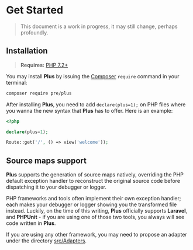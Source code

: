 # Get Started

> This document is a work in progress, it may still change, perhaps profoundly.

## Installation

> **Requires:** [PHP 7.2+](https://php.net/releases)

You may install **Plus** by issuing the [Composer](https://getcomposer.org) `require` command in your terminal:

```bash
composer require pre/plus
```

After installing **Plus**, you need to add `declare(plus=1);` on PHP files where
you wanna the new syntax that **Plus** has to offer. Here is an example:

```php
<?php

declare(plus=1);

Route::get('/', () => view('welcome'));
```

## Source maps support

**Plus** supports the generation of source maps natively, overriding the PHP default exception
handler to reconstruct the original source code before dispatching it to your debugger or logger.

PHP frameworks and tools often implement their own exception handler; each makes your debugger
or logger showing you the transformed file instead. Luckily, on the time of this writing, **Plus**
officially supports **Laravel**, and **PHPUnit** - if you are using one of those two tools,
you always will see code written in **Plus**.

If you are using any other framework, you may need to propose an adapter under the directory [src/Adapters](https://github.com/preprocess/plus/tree/master/src/Adapters).
